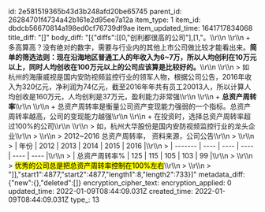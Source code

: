 id: 2e581519365b43d3b248afd20be65745
parent_id: 26284701f4734a42b161e2d95ee7a12a
item_type: 1
item_id: dbdcb56670814a198ed0cf76739df9ae
item_updated_time: 1641717834068
title_diff: "[]"
body_diff: "[{\"diffs\":[[0,\"创利都很高的公司\"],[1,\"。\\\r\\\n     \\\r\\\n     + 多高算高？没有绝对的数字，需要与行业内的其他上市公司做比较才能看出来。**简单的筛选法则：现在沿海地区普通工人的年收入为6~7万，所以人均创利在10万元以上，同时人均创收在100万元以上的公司应该算是比较好的。**\\\r\\\n       \\\r\\\n       > 如 杭州的海康威视是国内安防视频监控行业的领军人物，根据公司公告，2016年收入为320亿元，净利润为74亿元，截至2016年年共有员工20013人，所以计算人均创收是160万元，人均创利是37万元，盈利能力非常强\\\r\\\n   \\\r\\\n   + **总资产周转率**\\\r\\\n     \\\r\\\n     + 总资产周转率是衡量公司资产变现能力强弱的一个指标。总资产周转率越高，公司的变现能力越强\\\r\\\n     \\\r\\\n     + 在投资时，选择总资产周转率超过100%的公司\\\r\\\n       \\\r\\\n       > 如，杭州大华股份是国内安防视频监控行业的龙头企业\\\r\\\n       > \\\r\\\n       > 2012~2016 总资产周转率， 资料来源，公司公告\\\r\\\n       > \\\r\\\n       > | 年份      | 2012 | 2013 | 2014 | 2015 | 2016 |\\\r\\\n       > | ------- | ---- | ---- | ---- | ---- | ---- |\\\r\\\n       > | 总资产周转率% | 125  | 115  | 105  | 103  | 99   |\\\r\\\n       > \\\r\\\n       > <mark>优秀的公司总是把总资产周转率控制在100%左右</mark>\\\r\\\n       > \\\r\\\n       > \"]],\"start1\":4877,\"start2\":4877,\"length1\":8,\"length2\":733}]"
metadata_diff: {"new":{},"deleted":[]}
encryption_cipher_text: 
encryption_applied: 0
updated_time: 2022-01-09T08:44:09.031Z
created_time: 2022-01-09T08:44:09.031Z
type_: 13